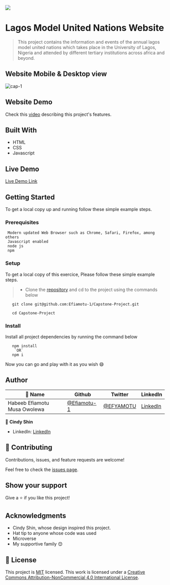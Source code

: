 ![](https://img.shields.io/badge/Microverse-blueviolet)

# Lagos Model United Nations Website

> This project contains the information and events of the annual lagos model united nations which takes place in the University of Lagos, Nigeria and attended by different tertiary institutions across africa and beyond. 

## Website Mobile & Desktop view 

![cap-1](https://user-images.githubusercontent.com/89055502/200187186-f00e8014-5ee0-49d0-a243-32ae0c513a9e.png)


## Website Demo 
Check this [video](https://www.loom.com/share/b571e6c5c77544f5b15e8d151eec6e98) describing this project's features.

## Built With

- HTML
- CSS
- Javascript

## Live Demo

[Live Demo Link](https://efiamotu-1.github.io/Capstone-Project/)


## Getting Started

To get a local copy up and running follow these simple example steps.

### Prerequisites
```
 Modern updated Web Browser such as Chrome, Safari, Firefox, among others
 Javascript enabled
 node js
 npm

```
### Setup

To get a local copy of this exercice, Please follow these simple example steps.

>- Clone the [repository](https://github.com/Efiamotu-1/First-Capstone) and cd to the project using the commands below

``` 
   git clone git@github.com:Efiamotu-1/Capstone-Project.git

   cd Capstone-Project

```

### Install
Install all project dependencies by running the command below
 
``` 
   npm install 
    `OR`
   npm i 
```
Now you can go and play with it as you wish :smile:

## Author

| 👤 Name | Github | Twitter | LinkedIn |
|------|--------|---------|----------|
|Habeeb Efiamotu Musa Owolewa|[@Efiamotu-1](https://github.com/Efiamotu-1)|[@EFYAMOTU](https://twitter.com/EFYAMOTU)|[LinkedIn](https://www.linkedin.com/in/Musa-habeeb/)|


👤 **Cindy Shin**

- LinkedIn: [LinkedIn](https://linkedin.com/in/adagio07)

## 🤝 Contributing

Contributions, issues, and feature requests are welcome!

Feel free to check the [issues page](https://github.com/Efiamotu-1/Capstone-Project/issues).

## Show your support

Give a ⭐️ if you like this project!

## Acknowledgments

- Cindy Shin, whose design inspired this project.
- Hat tip to anyone whose code was used
- Microverse
- My supportive family 😊

## 📝 License

This project is [MIT](./MIT.md) licensed.
This work is licensed under a [Creative Commons Attribution-NonCommercial 4.0 International License](https://creativecommons.org/licenses/by-nc/4.0/).
